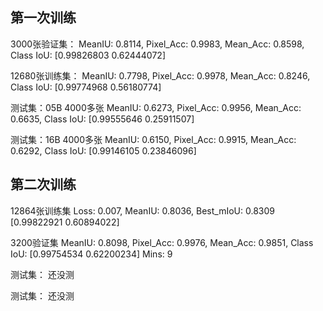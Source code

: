 ## 第一次训练

3000张验证集：
MeanIU:  0.8114, Pixel_Acc:  0.9983,             Mean_Acc:  0.8598, Class IoU: 
[0.99826803 0.62444072]

12680张训练集：
MeanIU:  0.7798, Pixel_Acc:  0.9978,             Mean_Acc:  0.8246, Class IoU: 
[0.99774968 0.56180774]

测试集：05B 4000多张
MeanIU:  0.6273, Pixel_Acc:  0.9956,             Mean_Acc:  0.6635, Class IoU: 
[0.99555646 0.25911507]

测试集：16B 4000多张
MeanIU:  0.6150, Pixel_Acc:  0.9915,             Mean_Acc:  0.6292, Class IoU: 
[0.99146105 0.23846096]


## 第二次训练
12864张训练集
Loss: 0.007, MeanIU:  0.8036, Best_mIoU:  0.8309
[0.99822921 0.60894022]

3200验证集
MeanIU:  0.8098, Pixel_Acc:  0.9976,             Mean_Acc:  0.9851, Class IoU: 
[0.99754534 0.62200234]
Mins: 9

测试集： 还没测

测试集： 还没测